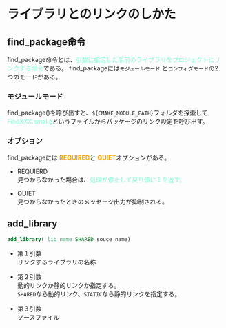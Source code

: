 # ライブラリとのリンクのしかた


## find_package命令

find_package命令とは、<font color = "Aquamarine">引数に指定した名前のライブラリをプロジェクトにリンクする命令</font>である。
find_packageには`モジュールモード` と`コンフィグモード`の2つのモードがある。

### モジュールモード

find_package()を呼び出すと、`${CMAKE_MODULE_PATH}`フォルダを探索して <font color = "Aquamarine">FindXXX.cmake</font>というファイルからパッケージのリンク設定を呼び出す。

### オプション

find_packageには <font color = "Orange">**REQUIRED**</font>と <font color = "Orange">**QUIET**</font>オプションがある。

- REQUIERD          
見つからなかった場合は、<font color = "Aquamarine">処理が停止して戻り値に１を返す。</font>

- QUIET         
見つからなかったときのメッセージ出力が抑制される。


## add_library

```cmake
add_library( lib_name SHARED souce_name)
```

- 第１引数          
リンクするライブラリの名称

- 第２引数          
動的リンクか静的リンクか指定する。      
`SHARED`なら動的リンク、`STATIC`なら静的リンクを指定する。

- 第３引数          
ソースファイル
